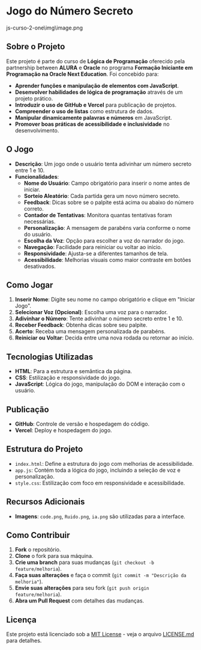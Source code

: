 # Jogo do Número Secreto

js-curso-2-one\img\image.png

## Sobre o Projeto

Este projeto é parte do curso de **Lógica de Programação** oferecido pela partnership between **ALURA** e **Oracle** no programa **Formação Iniciante em Programação na Oracle Next Education**. Foi concebido para:

- **Aprender funções e manipulação de elementos com JavaScript**.
- **Desenvolver habilidades de lógica de programação** através de um projeto prático.
- **Introduzir o uso de GitHub e Vercel** para publicação de projetos.
- **Compreender o uso de listas** como estrutura de dados.
- **Manipular dinamicamente palavras e números** em JavaScript.
- **Promover boas práticas de acessibilidade e inclusividade** no desenvolvimento.

## O Jogo

- **Descrição**: Um jogo onde o usuário tenta adivinhar um número secreto entre 1 e 10.
- **Funcionalidades**:
  - **Nome do Usuário**: Campo obrigatório para inserir o nome antes de iniciar.
  - **Sorteio Aleatório**: Cada partida gera um novo número secreto.
  - **Feedback**: Dicas sobre se o palpite está acima ou abaixo do número correto.
  - **Contador de Tentativas**: Monitora quantas tentativas foram necessárias.
  - **Personalização**: A mensagem de parabéns varia conforme o nome do usuário.
  - **Escolha da Voz**: Opção para escolher a voz do narrador do jogo.
  - **Navegação**: Facilidade para reiniciar ou voltar ao início.
  - **Responsividade**: Ajusta-se a diferentes tamanhos de tela.
  - **Acessibilidade**: Melhorias visuais como maior contraste em botões desativados.

## Como Jogar

1. **Inserir Nome**: Digite seu nome no campo obrigatório e clique em "Iniciar Jogo".
2. **Selecionar Voz (Opcional)**: Escolha uma voz para o narrador.
3. **Adivinhar o Número**: Tente adivinhar o número secreto entre 1 e 10.
4. **Receber Feedback**: Obtenha dicas sobre seu palpite.
5. **Acerto**: Receba uma mensagem personalizada de parabéns.
6. **Reiniciar ou Voltar**: Decida entre uma nova rodada ou retornar ao início.

## Tecnologias Utilizadas

- **HTML**: Para a estrutura e semântica da página.
- **CSS**: Estilização e responsividade do jogo.
- **JavaScript**: Lógica do jogo, manipulação do DOM e interação com o usuário.

## Publicação

- **GitHub**: Controle de versão e hospedagem do código.
- **Vercel**: Deploy e hospedagem do jogo.

## Estrutura do Projeto

- `index.html`: Define a estrutura do jogo com melhorias de acessibilidade.
- `app.js`: Contém toda a lógica do jogo, incluindo a seleção de voz e personalização.
- `style.css`: Estilização com foco em responsividade e acessibilidade.

## Recursos Adicionais

- **Imagens**: `code.png`, `Ruido.png`, `ia.png` são utilizadas para a interface.

## Como Contribuir

1. **Fork** o repositório.
2. **Clone** o fork para sua máquina.
3. **Crie uma branch** para suas mudanças (`git checkout -b feature/melhoria`).
4. **Faça suas alterações** e faça o commit (`git commit -m "Descrição da melhoria"`).
5. **Envie suas alterações** para seu fork (`git push origin feature/melhoria`).
6. **Abra um Pull Request** com detalhes das mudanças.

## Licença

Este projeto está licenciado sob a [MIT License](LICENSE.md) - veja o arquivo [LICENSE.md](LICENSE.md) para detalhes.